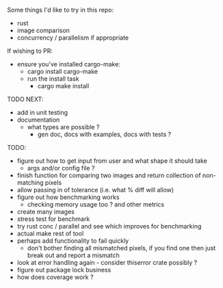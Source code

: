 Some things I'd like to try in this repo:

- rust
- image comparison
- concurrency / parallelism if appropriate

If wishing to PR:

- ensure you've installed cargo-make:
  - cargo install cargo-make
  - run the install task
    - cargo make install

TODO NEXT:

- add in unit testing
- documentation
  - what types are possible ?
    - gen doc, docs with examples, docs with tests ?

TODO:

- figure out how to get input from user and what shape it should take
  - args and/or config file ?
- finish function for comparing two images and return collection of non-matching pixels
- allow passing in of tolerance (i.e. what % diff will allow)
- figure out how benchmarking works
  - checking memory usage too ? and other metrics
- create many images
- stress test for benchmark
- try rust conc / parallel and see which improves for benchmarking
- actual make rest of tool
- perhaps add functionality to fail quickly
  - don't bother finding all mismatched pixels, if you find one then just break out and report a mismatch
- look at error handling again - consider thiserror crate possibly ?
- figure out package lock business
- how does coverage work ?
